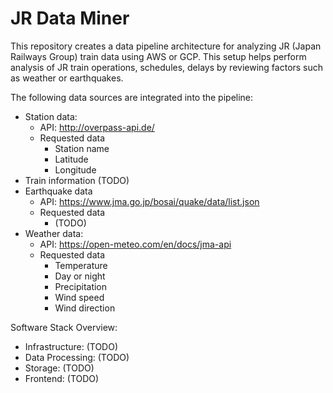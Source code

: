 # JR Data Miner

This repository creates a data pipeline architecture for analyzing JR (Japan Railways Group) train data using AWS or GCP. This setup helps perform analysis of JR train operations, schedules, delays by reviewing factors such as weather or earthquakes.

The following data sources are integrated into the pipeline:

-   Station data:
    -   API: http://overpass-api.de/
    -   Requested data
        -   Station name
        -   Latitude
        -   Longitude
-   Train information (TODO)
-   Earthquake data
    -   API: https://www.jma.go.jp/bosai/quake/data/list.json
    -   Requested data
        -   (TODO)
-   Weather data:
    -   API: https://open-meteo.com/en/docs/jma-api
    -   Requested data
        -   Temperature
        -   Day or night
        -   Precipitation
        -   Wind speed
        -   Wind direction

Software Stack Overview:

-   Infrastructure: (TODO)
-   Data Processing: (TODO)
-   Storage: (TODO)
-   Frontend: (TODO)
